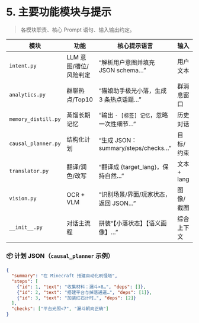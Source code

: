 # 5. 主要功能模块与提示

> 各模块职责、核心 Prompt 语句、输入输出约定。

| 模块 | 功能 | 核心提示语言 | 输入 | 输出 |
|---|---|---|---|---|
| `intent.py` | LLM 意图/槽位/风险判定 | “解析用户意图并填充 JSON schema…” | 用户文本 | `{intent, slots, risk}` |
| `analytics.py` | 群聊热点/Top10 | “猫娘助手极光小落，生成 3 条热点话题…” | 群消息窗口 | `summary / topics[]` |
| `memory_distill.py` | 蒸馏长期记忆 | “输出 `- [标签] 记忆`，忽略一次性细节…” | 历史对话 | 记忆条目 |
| `causal_planner.py` | 结构化计划 | “生成 JSON：summary/steps/checks…” | 目标/约束 | `plan.json` |
| `translator.py` | 翻译/润色/改写 | “翻译成 {target_lang}，保持自然…” | 文本 + lang | 翻译文本 |
| `vision.py` | OCR + VLM | “识别场景/界面/玩家状态，返回 JSON…” | 图像/截图 | `{summary, labels, cues}` |
| `__init__.py` | 对话主流程 | 拼装“【小落状态】【语义画像】…” | 综合上下文 | 最终回复 |

### 📦 计划 JSON（`causal_planner` 示例）
```json
{
  "summary": "在 Minecraft 搭建自动化刷怪塔",
  "steps": [
    {"id": 1, "text": "收集材料：漏斗×8…", "deps": []},
    {"id": 2, "text": "搭建平台与掉落通道…", "deps": [1]},
    {"id": 3, "text": "加装红石计时…", "deps": [2]}
  ],
  "checks": ["平台光照<7", "漏斗朝向正确"]
}
